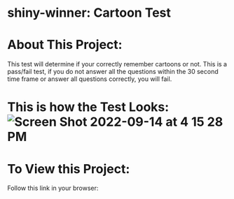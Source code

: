 # shiny-winner: Cartoon Test
# About This Project:
This test will determine if your correctly remember cartoons or not. This is a pass/fail test, if you do not answer all the questions within the 30 second time frame or answer all questions correctly, you will fail. 

# This is how the Test Looks:![Screen Shot 2022-09-14 at 4 15 28 PM](https://user-images.githubusercontent.com/110742286/190279253-44c68ea4-5e2d-4975-989e-bbe85f2d2d56.png)

# To View this Project:
Follow this link in your browser: 
